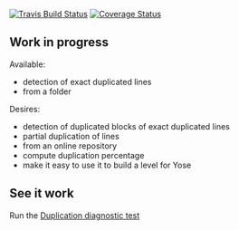 [![Travis Build Status](https://travis-ci.org/ericminio/pion.png?branch=master)](https://travis-ci.org/ericminio/pion)
[![Coverage Status](https://coveralls.io/repos/ericminio/pion/badge.png?branch=master)](https://coveralls.io/r/ericminio/pion?branch=master)

## Work in progress

Available:
* detection of exact duplicated lines
* from a folder

Desires:
* detection of duplicated blocks of exact duplicated lines
* partial duplication of lines
* from an online repository
* compute duplication percentage
* make it easy to use it to build a level for Yose


## See it work

Run the [Duplication diagnostic test](https://github.com/ericminio/pion/blob/master/pion.diagnostic.spec.js)

